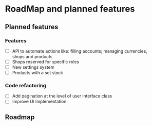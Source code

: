 # RoadMap and planned features

## Planned features

### Features
- [ ] API to automate actions like: filling accounts; managing currencies, shops and products 
- [ ] Shops reserved for specific roles
- [ ] New settings system
- [ ] Products with a set stock

### Code refactoring
- [ ] Add pagination at the level of user interface class
- [ ] Improve UI Implementation

## Roadmap
